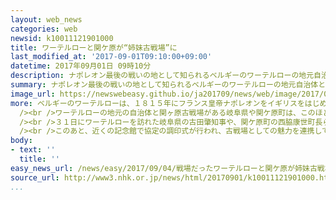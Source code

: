 ```yaml
---
layout: web_news
categories: web
newsid: k10011121901000
title: ワーテルローと関ケ原が“姉妹古戦場”に
last_modified_at: '2017-09-01T09:10:00+09:00'
datetime: 2017年09月01日 09時10分
description: ナポレオン最後の戦いの地として知られるベルギーのワーテルローの地元自治体と、天下分け目の合戦で知られる岐阜県関ケ原町が姉妹協定を結び、観光地としての魅力の発信などに向けて連携を強化することになりました。
summary: ナポレオン最後の戦いの地として知られるベルギーのワーテルローの地元自治体と、天下分け目の合戦で知られる岐阜県関ケ原町が姉妹協定を結び、観光地としての魅力の発信などに向けて連携を強化することになりました。
image_url: https://newswebeasy.github.io/ja201709/news/web/image/2017/09/04/k10011121901000.jpg
more: ベルギーのワーテルローは、１８１５年にフランス皇帝ナポレオンをイギリスをはじめとする連合軍などが破り、長く続いたヨーロッパの戦乱に終止符を打つきっかけとなった戦いの地として知られています。<br
  /><br />ワーテルローの地元の自治体と関ヶ原古戦場がある岐阜県や関ケ原町は、このほど観光地としての魅力の発信や歴史遺産の保存に向けて連携を強めようと「姉妹古戦場協定」を結ぶことになりました。<br
  /><br />３１日にワーテルローを訪れた岐阜県の古田肇知事や、関ケ原町の西脇康世町長らは、戦いで使われた武器を所蔵する博物館やイギリスの将軍の宿営地跡などを視察し、地元自治体の関係者らと意見を交換しました。<br
  /><br />このあと、近くの記念館で協定の調印式が行われ、古戦場としての魅力を連携して発信していくことを確認しました。<br /><br />関ケ原町の西脇町長は「古戦場の観光や保全の在り方について意見や情報の交換を行うなど協力を進めるとともに、日本に関ヶ原があることをＰＲして多くの人に訪れてもらいたい」と話していました。
body:
- text: ''
  title: ''
easy_news_url: /news/easy/2017/09/04/戦場だったワーテルローと関ケ原が姉妹古戦場になる/
source_url: http://www3.nhk.or.jp/news/html/20170901/k10011121901000.html
...
```

